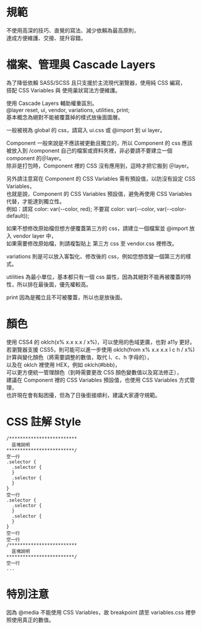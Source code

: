 # 規範

不使用高深的技巧、直覺的寫法、減少依賴為最高原則，  
達成方便維護、交接、提升容錯。  


# 檔案、管理與 Cascade Layers

為了降低依賴 SASS/SCSS 且只支援於主流現代瀏覽器，使用純 CSS 編寫，  
搭配 CSS Variables 與 使用巢狀寫法方便維護。  

使用 Cascade Layers 輔助權重區別。  
@layer reset, ui, vendor, variations, utilities, print;  
基本概念為絕對不能被覆蓋掉的樣式放後面圖層。  

一般被視為 global 的 css，請寫入 ui.css 或 @import 到 ui layer。  

Component 一般來說是不應該被更動且獨立的，所以 Component 的 css 應該被放入到 /component 自己的檔案或資料夾裡，非必要請不要建立一個 component 的＠layer。  
除非是打包時，Component 裡的 CSS 沒有應用到，這時才把它搬到 ＠layer。  

另外請注意寫在 Component 的 CSS Variables 需有預設值，以防沒有設定 CSS Variables，  
也就是說，Component 的 CSS Variables 預設值，避免再使用 CSS Variables 代替，才能達到獨立性。  
例如：請寫 color: var(--color, red); 不要寫 color: var(--color, var(--color-default));  

如果不想修改原始檔但想方便覆蓋第三方的 css，請建立一個檔案並 @import 放入 vendor layer 中，  
如果需要修改原始檔，則請複製貼上 第三方 css 至 vendor.css 裡修改。  

variations 則是可以放入客製化、修改後的 css，例如您想改變一個第三方的樣式。  

utilities 為最小單位，基本都只有一個 css 屬性，因為其絕對不能再被覆蓋的特性，所以排在最後面，優先權較高。  

print 因為是獨立且不可被覆蓋，所以也是放後面。  


# 顏色

使用 CSS4 的 oklch(x% x.x x.x / x%)，可以使用的色域更廣，也對 a11y 更好。  
若瀏覽器支援 CSS5，則可能可以進一步使用 oklch(from x% x.x x.x l c h / x%) 計算與變化顏色（將需要調整的數值，取代 l、c、h 字母的），   
以及在 oklch 裡使用 HEX，例如 oklch(#bbb)，  
可以更方便統一管理顏色（到時需要更改 CSS 顏色變數值以及寫法修正），  
建議在 Component 裡的 CSS Variables 預設值，也使用 CSS Variables 方式管理，  
也許現在會有點困擾，但為了日後銜接順利，建議大家遵守規範。  


# CSS 註解 Style

    /*************************  
      區塊說明  
    *************************/  
    空一行  
    .selector {  
      .selector {  
      }  
      .selector {  
      }  
    }  
    空一行  
    .selector {  
      .selector {
      }
      .selector {
      }
    }
    空一行
    空一行
    /*************************
      區塊說明
    *************************/
    空一行
    ...


# 特別注意

因為 @media 不能使用 CSS Variables，故 breakpoint 請至 variables.css 裡參照使用真正的數值。  
